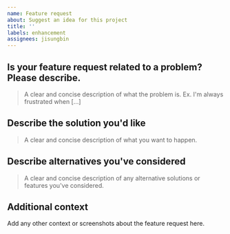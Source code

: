 ```yaml
---
name: Feature request
about: Suggest an idea for this project
title: ''
labels: enhancement
assignees: jisungbin
---
```


## Is your feature request related to a problem? Please describe.

> A clear and concise description of what the problem is. Ex. I'm always frustrated when [...]

## Describe the solution you'd like

> A clear and concise description of what you want to happen.

## Describe alternatives you've considered

> A clear and concise description of any alternative solutions or features you've considered.

## Additional context

Add any other context or screenshots about the feature request here.
